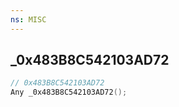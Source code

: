 ```yaml
---
ns: MISC
---
```

## _0x483B8C542103AD72

```c
// 0x483B8C542103AD72
Any _0x483B8C542103AD72();
```

